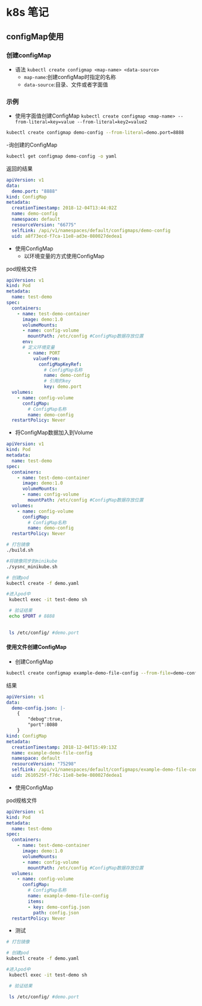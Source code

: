 # k8s 笔记

## configMap使用

### 创建configMap

- 语法 `kubectl create configmap <map-name> <data-source>`
  - `map-name`:创建configMap时指定的名称
  - `data-source`:目录、文件或者字面值

### 示例

- 使用字面值创建ConfigMap `kubectl create configmap <map-name> --from-literal=key=value --from-literal=key2=value2`

```sh
kubectl create configmap demo-config --from-literal=demo.port=8888
```

-询创建的ConfigMap

```sh
kubectl get configmap demo-config -o yaml
```

返回的结果

``` yaml
apiVersion: v1
data:
  demo.port: "8888"
kind: ConfigMap
metadata:
  creationTimestamp: 2018-12-04T13:44:02Z
  name: demo-config
  namespace: default
  resourceVersion: "66775"
  selfLink: /api/v1/namespaces/default/configmaps/demo-config
  uid: a8f73ecd-f7ca-11e8-ad3e-080027dedea1
```

- 使用ConfigMap
  - 以环境变量的方式使用ConfigMap

pod规格文件

```yaml
apiVersion: v1
kind: Pod
metadata:
  name: test-demo
spec:
  containers:
    - name: test-demo-container
      image: demo:1.0
      volumeMounts:
      - name: config-volume
        mountPath: /etc/config #ConfigMap数据存放位置
      env:
      # 定义环境变量
        - name: PORT
          valueFrom:
            configMapKeyRef:
              # ConfigMap名称
              name: demo-config
              # 引用的key
              key: demo.port
  volumes:
    - name: config-volume
      configMap:
        # ConfigMap名称
        name: demo-config
  restartPolicy: Never
```

  - 将ConfigMap数据加入到Volume
  
```yaml
apiVersion: v1
kind: Pod
metadata:
  name: test-demo
spec:
  containers:
    - name: test-demo-container
      image: demo:1.0
      volumeMounts:
      - name: config-volume
        mountPath: /etc/config #ConfigMap数据存放位置
  volumes:
    - name: config-volume
      configMap:
        # ConfigMap名称
        name: demo-config
  restartPolicy: Never
```

```sh
# 打包镜像
./build.sh

#将镜像同步到minikube
./sysnc_minikube.sh

# 创建pod
kubectl create -f demo.yaml

#进入pod中
 kubectl exec -it test-demo sh

 # 验证结果
 echo $PORT # 8888
    

 ls /etc/config/ #demo.port
```

#### 使用文件创建ConfigMap

- 创建ConfigMap
  
```bash
kubectl create configmap example-demo-file-config --from-file=demo-config.json
```

结果

```yaml
apiVersion: v1
data:
  demo-config.json: |-
    {
        "debug":true,
        "port":8080
    }
kind: ConfigMap
metadata:
  creationTimestamp: 2018-12-04T15:49:13Z
  name: example-demo-file-config
  namespace: default
  resourceVersion: "75298"
  selfLink: /api/v1/namespaces/default/configmaps/example-demo-file-config
  uid: 2610525f-f7dc-11e8-be9e-080027dedea1
```

- 使用ConfigMap

pod规格文件

```yaml
apiVersion: v1
kind: Pod
metadata:
  name: test-demo
spec:
  containers:
    - name: test-demo-container
      image: demo:1.0
      volumeMounts:
      - name: config-volume
        mountPath: /etc/config #ConfigMap数据存放位置
  volumes:
    - name: config-volume
      configMap:
        # ConfigMap名称
        name: example-demo-file-config
        items:
        - key: demo-config.json
          path: config.json
  restartPolicy: Never
```  

- 测试

```sh
# 打包镜像

# 创建pod
kubectl create -f demo.yaml

#进入pod中
 kubectl exec -it test-demo sh

 # 验证结果    

 ls /etc/config/ #demo.port
```
